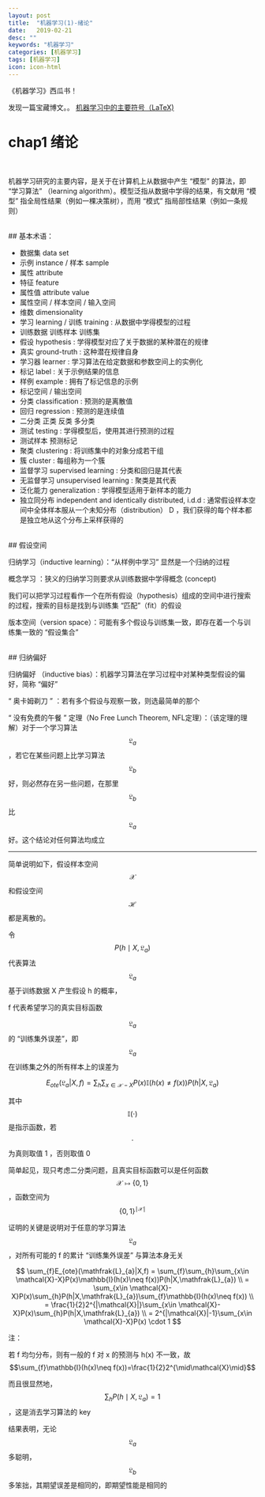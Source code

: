```yaml
---
layout: post
title:  "机器学习(1)-绪论"
date:   2019-02-21
desc: ""
keywords: "机器学习"
categories: [机器学习]
tags: [机器学习]
icon: icon-html
---
```

《机器学习》西瓜书！

发现一篇宝藏博文。。 [机器学习中的主要符号（LaTeX)](https://blog.csdn.net/wcs_152/article/details/81182669)

# chap1 绪论
<br />

机器学习研究的主要内容，是关于在计算机上从数据中产生 “模型” 的算法，即 “学习算法” （learning algorithm）。模型泛指从数据中学得的结果，有文献用 “模型” 指全局性结果（例如一棵决策树），而用 “模式” 指局部性结果（例如一条规则）

<br />
## 基本术语：

+ 数据集 data set
+ 示例 instance / 样本 sample
+ 属性 attribute
+ 特征 feature
+ 属性值 attribute value
+ 属性空间 / 样本空间 / 输入空间
+ 维数 dimensionality
+ 学习 learning / 训练 training : 从数据中学得模型的过程
+ 训练数据 训练样本 训练集
+ 假设 hypothesis : 学得模型对应了关于数据的某种潜在的规律
+ 真实 ground-truth : 这种潜在规律自身
+ 学习器 learner : 学习算法在给定数据和参数空间上的实例化
+ 标记 label : 关于示例结果的信息
+ 样例 example : 拥有了标记信息的示例
+ 标记空间 / 输出空间
+ 分类 classification : 预测的是离散值
+ 回归 regression : 预测的是连续值
+ 二分类 正类 反类 多分类
+ 测试 testing : 学得模型后，使用其进行预测的过程
+ 测试样本 预测标记
+ 聚类 clustering : 将训练集中的对象分成若干组
+ 簇 cluster : 每组称为一个簇
+ 监督学习 supervised learning : 分类和回归是其代表
+ 无监督学习 unsupervised learning : 聚类是其代表
+ 泛化能力 generalization : 学得模型适用于新样本的能力
+ 独立同分布 independent and identically distributed, i.d.d : 通常假设样本空间中全体样本服从一个未知分布（distribution） D ，我们获得的每个样本都是独立地从这个分布上采样获得的

<br />
## 假设空间

归纳学习（inductive learning）：“从样例中学习” 显然是一个归纳的过程

概念学习 ：狭义的归纳学习则要求从训练数据中学得概念 (concept)

我们可以把学习过程看作一个在所有假设（hypothesis）组成的空间中进行搜索的过程，搜索的目标是找到与训练集 “匹配”（fit）的假设

版本空间（version space）：可能有多个假设与训练集一致，即存在着一个与训练集一致的 “假设集合”

<br />
## 归纳偏好

归纳偏好 （inductive bias）：机器学习算法在学习过程中对某种类型假设的偏好，简称 “偏好”

“ 奥卡姆剃刀 ” ：若有多个假设与观察一致，则选最简单的那个

“ 没有免费的午餐 ” 定理（No Free Lunch Theorem, NFL定理）：（该定理的理解）对于一个学习算法 $$\mathfrak{L}_{a}$$ ，若它在某些问题上比学习算法 $$\mathfrak{L}_{b}$$ 好，则必然存在另一些问题，在那里 $$\mathfrak{L}_{b}$$ 比 $$\mathfrak{L}_{a}$$ 好。这个结论对任何算法均成立

---

简单说明如下，假设样本空间 $$\mathcal{X}$$ 和假设空间 $$\mathcal{H}$$ 都是离散的。

令 $$P(h\mid X,\mathfrak{L}_{a})$$ 代表算法 $$\mathfrak{L}_{a}$$ 基于训练数据 X 产生假设 h 的概率，

f 代表希望学习的真实目标函数

$$\mathfrak{L}_{a}$$ 的 “训练集外误差”，即 $$\mathfrak{L}_{a}$$ 在训练集之外的所有样本上的误差为

$$E_{ote}(\mathfrak{L}_{a}|X,f)=\sum_{h}\sum_{x\in \mathcal{X}-X}P(x)\mathbb{I}(h(x)\neq f(x))P(h|X,\mathfrak{L}_{a})$$

其中 $$\mathbb{I}(\cdot)$$ 是指示函数，若 $$\cdot$$ 为真则取值 1 ，否则取值 0

简单起见，现只考虑二分类问题，且真实目标函数可以是任何函数 $$\mathcal{X}\mapsto \{0,1\}$$，函数空间为 $$\{0,1\}^{\mid\mathcal{X}\mid}$$

证明的关键是说明对于任意的学习算法 $$\mathfrak{L}_{a}$$，对所有可能的 f 的累计 “训练集外误差” 与算法本身无关

$$
\sum_{f}E_{ote}(\mathfrak{L}_{a}|X,f)
= \sum_{f}\sum_{h}\sum_{x\in \mathcal{X}-X}P(x)\mathbb{I}(h(x)\neq f(x))P(h|X,\mathfrak{L}_{a}) \\
= \sum_{x\in \mathcal{X}-X}P(x)\sum_{h}P(h|X,\mathfrak{L}_{a})\sum_{f}\mathbb{I}(h(x)\neq f(x))  \\
= \frac{1}{2}2^{|\mathcal{X}|}\sum_{x\in \mathcal{X}-X}P(x)\sum_{h}P(h|X,\mathfrak{L}_{a}) \\
= 2^{|\mathcal{X}|-1}\sum_{x\in \mathcal{X}-X}P(x) \cdot 1
$$

注：

若 f 均匀分布，则有一般的 f 对 x 的预测与 h(x) 不一致，故 $$\sum_{f}\mathbb{I}(h(x)\neq f(x))=\frac{1}{2}2^{\mid\mathcal{X}\mid}$$

而且很显然地，$$\sum_{h}P(h\mid X,\mathfrak{L}_{a})=1$$，这是消去学习算法的 key

结果表明，无论 $$\mathfrak{L}_{a}$$多聪明，$$\mathfrak{L}_{b}$$多笨拙，其期望误差是相同的，即期望性能是相同的
